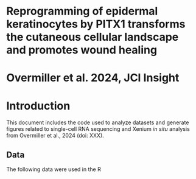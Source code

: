 # Reprogramming of epidermal keratinocytes by PITX1 transforms the cutaneous cellular landscape and promotes wound healing
# Overmiller et al. 2024, JCI Insight

# Introduction

This document includes the code used to analyze datasets and
generate figures related to single-cell RNA sequencing and Xenium _in situ_ analysis from 
Overmiller et al., 2024 (doi: XXX).

## Data

The following data were used in the R 
